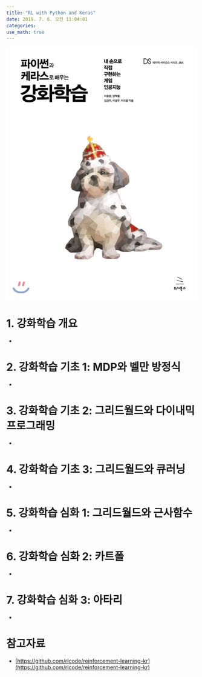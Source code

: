 ```yaml
---
title: "RL with Python and Keras"
date: 2019. 7. 6. 오전 11:04:01
categories:
use_math: true
---
```


![RL with Python and Keras](https://raw.githubusercontent.com/missflash/missflash.github.io/master/_files/python_keras_rl.jpg)


# 1. 강화학습 개요
*

# 2. 강화학습 기초 1: MDP와 벨만 방정식
*

# 3. 강화학습 기초 2: 그리드월드와 다이내믹 프로그래밍
*

# 4. 강화학습 기초 3: 그리드월드와 큐러닝
*

# 5. 강화학습 심화 1: 그리드월드와 근사함수
*

# 6. 강화학습 심화 2: 카트폴
*

# 7. 강화학습 심화 3: 아타리
*

# 참고자료
* [https://github.com/rlcode/reinforcement-learning-kr](https://github.com/rlcode/reinforcement-learning-kr)
